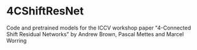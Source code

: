 # 4CShiftResNet
Code and pretrained models for the ICCV workshop paper "4-Connected Shift Residual Networks" by Andrew Brown, Pascal Mettes and Marcel Worring
